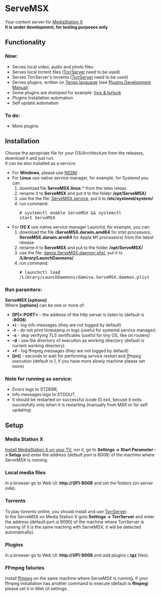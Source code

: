 # ServeMSX
Your content server for [MediaStation X](https://msx.benzac.de/info/)<br>**It is under development, for testing purposes only**

## Functionality
### Now:
- Serves local video, audio and photo files
- Serves local torrent files ([TorrServer](https://github.com/YouROK/TorrServer/releases) need to be used)
- Serves TorrServer's torrents ([TorrServer](https://github.com/YouROK/TorrServer/releases) need to be used)
- Serves plugins, written on [Tengo language](https://github.com/d5/tengo) (see [Plugins Development Manual](PLUGINS.md))
- Some plugins are dveloped for example: [tivix & torlook](https://github.com/damiva/ServeMSX-Plugs)
- Plugins installation automation
- Self update automation
### To do:
- More plugins
## Installation
Choose the apropriate file for your OS/Architecture from the releases, download it and just run.<br>It can be also installed as a service:
- For **Windows**, please use [NSSM](https://nssm.cc/usage).
- For **Linux** use native service manager, for example, for Systemd you can:
  1. download file **ServeMSX.linux.*** from the lates releas 
  2. rename it to **ServeMSX** and put it to the folder **/opt/ServeMSX/**
  3. use the the file: [ServeMSX.service](ServeMSX.service), put it to **/etc/systemd/system/**
  4. run command: <pre># systemctl enable ServeMSX && systemctl start ServeMSX</pre>
- For **OS X** use native service manager Launchd, for example, you can:
  1. download the file (**ServeMSX.darwin.amd64** for intel processors, **ServeMSX.darwin.arm64** for Apple M1 processors) from the latest release
  2. rename it to **ServeMSX** and put to the folder **/opt/ServeMSX/**
  3. use the file: [damia.ServeMSX.daemon.plist](damia.ServeMSX.daemon.plist), put it to **/Library/LaunchDaemons/** 
  4. run command: <pre># launchctl load /Library/LaunchDaemons/damiva.ServeMSX.daemon.plist</pre>
### Run paramters:
**ServeMSX [options]**<br>Where **[options]** can be one or more of:
- **[IP]<:PORT>** - the address of the http server is listen to (default is **:8008**)
- **+i** - log info messages (they are not logged by default)
- **-t** - do not print timestamp in logs (useful for systemd service manager)
- **-s** - skip verifying TLS sertificates (useful for tiny OS, like on routers)
- **-d** - use the directory of execution as working directory (default is current working directory)
- **+f** - log ffmpeg messages (they are not logged by default)
- **[int]** - seconds to wait for performing *service restart* and *ffmpeg execution* (default is 1, if you have more slowly machine please set more)
### Note for running as service:
- Errors logs to STDERR, 
- Info messages logs to STDOUT,
- It should be restarted on successful (code 0) exit, becuse it exits succesfully only when it is restarting (manually from MSX or for self updating)
## Setup
### Media Station X
[Install MediaStation X on your TV](https://msx.benzac.de/info/?tab=PlatformSupport), run it, go to **Settings -> Start Parameter -> Setup** and enter the address (default port is 8008) of the machine where ServeMSX is running.
### Local media files
In a browser go to Web UI: **http://{IP}:8008** and set the folders (on server side).
### Torrents
To play torrents online, you should install and use [TorrServer](https://github.com/YouROK/TorrServer/releases).<br>In the ServeMSX on Media Station X goto **Settings -> TorrServer** and enter the address (default port is 8090) of the machine where TorrServer is running (if it is the same maching with ServeMSX, it will be detected automatically).
### Plugins
In a browser go to Web UI: **http://{IP}:8008** and add plugins (**.tgz** files).
### FFmpeg faturies
Install [ffmpeg](https://ffmpeg.org/) on the same machine where ServeMSX is running. If your ffmpeg installation has another command to execute (default is **ffmpeg**) please set it in Web UI settings.
